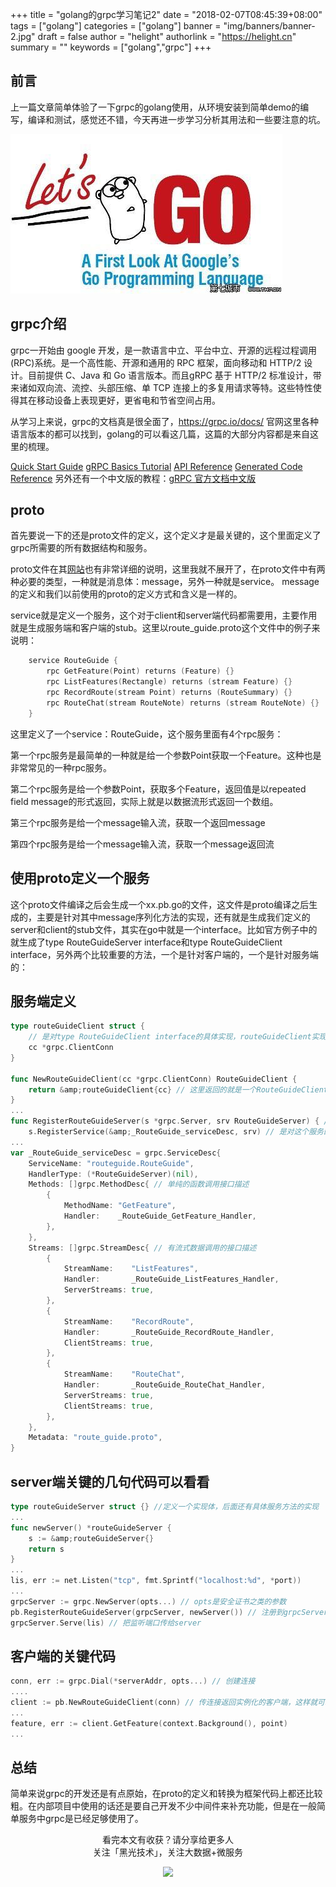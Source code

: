 +++
title = "golang的grpc学习笔记2"
date = "2018-02-07T08:45:39+08:00"
tags = ["golang"]
categories = ["golang"]
banner = "img/banners/banner-2.jpg"
draft = false
author = "helight"
authorlink = "https://helight.cn"
summary = ""
keywords = ["golang","grpc"]
+++

## 前言

上一篇文章简单体验了一下grpc的golang使用，从环境安装到简单demo的编写，编译和测试，感觉还不错，今天再进一步学习分析其用法和一些要注意的坑。

![](../../imgs/2018/03/u849181411409596040fm27gp0.jpg)
<!--more-->
## grpc介绍

grpc一开始由 google 开发，是一款语言中立、平台中立、开源的远程过程调用(RPC)系统。是一个高性能、开源和通用的 RPC 框架，面向移动和 HTTP/2 设计。目前提供 C、Java 和 Go 语言版本。而且gRPC 基于 HTTP/2 标准设计，带来诸如双向流、流控、头部压缩、单 TCP 连接上的多复用请求等特。这些特性使得其在移动设备上表现更好，更省电和节省空间占用。

从学习上来说，grpc的文档真是很全面了，https://grpc.io/docs/ 官网这里各种语言版本的都可以找到，golang的可以看这几篇，这篇的大部分内容都是来自这里的梳理。

<a href="https://grpc.io/docs/quickstart/go.html">Quick Start Guide</a>
<a href="https://grpc.io/docs/tutorials/basic/go.html">gRPC Basics Tutorial</a>
<a href="https://godoc.org/google.golang.org/grpc">API Reference</a>
<a href="https://grpc.io/docs/reference/go/generated-code.html">Generated Code Reference</a>
另外还有一个中文版的教程：<a href="http://doc.oschina.net/grpc">gRPC 官方文档中文版</a>

## proto

首先要说一下的还是proto文件的定义，这个定义才是最关键的，这个里面定义了grpc所需要的所有数据结构和服务。

proto文件在其<a href="https://developers.google.com/protocol-buffers/docs/proto3">网站</a>也有非常详细的说明，这里我就不展开了，在proto文件中有两种必要的类型，一种就是消息体：message，另外一种就是service。
message的定义和我们以前使用的proto的定义方式和含义是一样的。

service就是定义一个服务，这个对于client和server端代码都需要用，主要作用就是生成服务端和客户端的stub。这里以route_guide.proto这个文件中的例子来说明：
```go
    service RouteGuide {
        rpc GetFeature(Point) returns (Feature) {}
        rpc ListFeatures(Rectangle) returns (stream Feature) {}
        rpc RecordRoute(stream Point) returns (RouteSummary) {}
        rpc RouteChat(stream RouteNote) returns (stream RouteNote) {}
    }
```

这里定义了一个service：RouteGuide，这个服务里面有4个rpc服务：

第一个rpc服务是最简单的一种就是给一个参数Point获取一个Feature。这种也是非常常见的一种rpc服务。

第二个rpc服务是给一个参数Point，获取多个Feature，返回值是以repeated field message的形式返回，实际上就是以数据流形式返回一个数组。

第三个rpc服务是给一个message输入流，获取一个返回message

第四个rpc服务是给一个message输入流，获取一个message返回流

## 使用proto定义一个服务

这个proto文件编译之后会生成一个xx.pb.go的文件，这文件是proto编译之后生成的，主要是针对其中message序列化方法的实现，还有就是生成我们定义的server和client的stub文件，其实在go中就是一个interface。比如官方例子中的就生成了type RouteGuideServer interface和type RouteGuideClient interface，另外两个比较重要的方法，一个是针对客户端的，一个是针对服务端的：

## 服务端定义

```go
type routeGuideClient struct { 
    // 是对type RouteGuideClient interface的具体实现，routeGuideClient实现了RouteGuideClient的所有方法
    cc *grpc.ClientConn  
}

func NewRouteGuideClient(cc *grpc.ClientConn) RouteGuideClient {
    return &amp;routeGuideClient{cc} // 这里返回的就是一个RouteGuideClient类型的实现了，后面就可以用这个客户端中的方法先server端发起调用了
}
...
func RegisterRouteGuideServer(s *grpc.Server, srv RouteGuideServer) { // 这个函数提供了一个RouteGuideServer注册到grpc.Server上。
    s.RegisterService(&amp;_RouteGuide_serviceDesc, srv) // 是对这个服务的一个grpc.Server的描述，详细的可以看下面的代码
...
var _RouteGuide_serviceDesc = grpc.ServiceDesc{
    ServiceName: "routeguide.RouteGuide",
    HandlerType: (*RouteGuideServer)(nil),
    Methods: []grpc.MethodDesc{ // 单纯的函数调用接口描述
        {
            MethodName: "GetFeature",
            Handler:    _RouteGuide_GetFeature_Handler,
        },
    },
    Streams: []grpc.StreamDesc{ // 有流式数据调用的接口描述
        {
            StreamName:    "ListFeatures",
            Handler:       _RouteGuide_ListFeatures_Handler,
            ServerStreams: true,
        },
        {
            StreamName:    "RecordRoute",
            Handler:       _RouteGuide_RecordRoute_Handler,
            ClientStreams: true,
        },
        {
            StreamName:    "RouteChat",
            Handler:       _RouteGuide_RouteChat_Handler,
            ServerStreams: true,
            ClientStreams: true,
        },
    },
    Metadata: "route_guide.proto",
}
```

## server端关键的几句代码可以看看

```go
type routeGuideServer struct {} //定义一个实现体，后面还有具体服务方法的实现
...
func newServer() *routeGuideServer {
    s := &amp;routeGuideServer{}
    return s
}
...
lis, err := net.Listen("tcp", fmt.Sprintf("localhost:%d", *port))
...
grpcServer := grpc.NewServer(opts...) // opts是安全证书之类的参数
pb.RegisterRouteGuideServer(grpcServer, newServer()) // 注册到grpcServer
grpcServer.Serve(lis) // 把监听端口传给server
```

## 客户端的关键代码

```go
conn, err := grpc.Dial(*serverAddr, opts...) // 创建连接
....
client := pb.NewRouteGuideClient(conn) // 传连接返回实例化的客户端，这样就可以直接调用rpc方法了
...
feature, err := client.GetFeature(context.Background(), point)
...
```

## 总结

简单来说grpc的开发还是有点原始，在proto的定义和转换为框架代码上都还比较粗。在内部项目中使用的话还是要自己开发不少中间件来补充功能，但是在一般简单服务中grpc是已经足够使用了。

<center> 
看完本文有收获？请分享给更多人 <br> 关注「黑光技术」，关注大数据+微服务 <br> 

![](/img/qrcode_helight_tech.jpg) 
</center>
